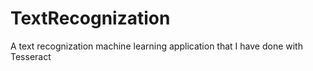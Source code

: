 # TextRecognization
A text recognization machine learning application that I have done with Tesseract
